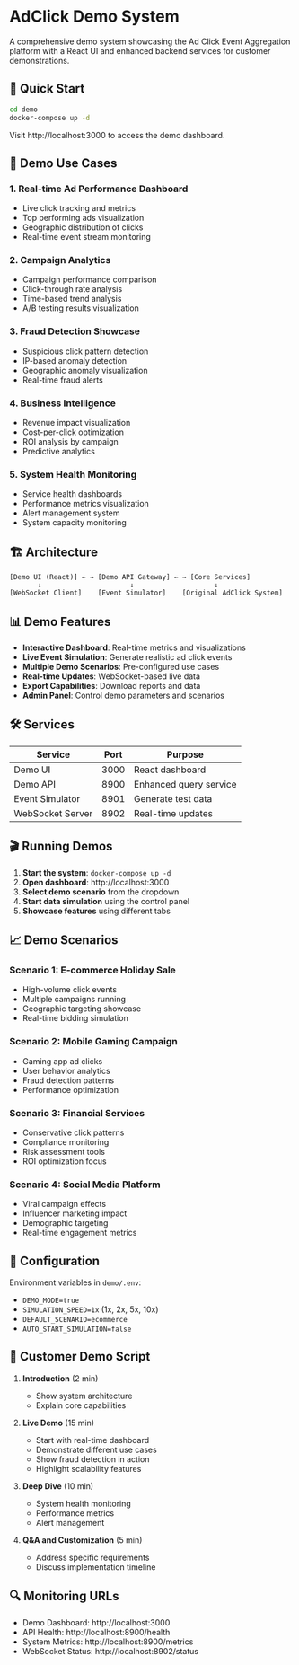 # AdClick Demo System

A comprehensive demo system showcasing the Ad Click Event Aggregation platform with a React UI and enhanced backend services for customer demonstrations.

## 🚀 Quick Start

```bash
cd demo
docker-compose up -d
```

Visit http://localhost:3000 to access the demo dashboard.

## 🎯 Demo Use Cases

### 1. Real-time Ad Performance Dashboard
- Live click tracking and metrics
- Top performing ads visualization
- Geographic distribution of clicks
- Real-time event stream monitoring

### 2. Campaign Analytics
- Campaign performance comparison
- Click-through rate analysis
- Time-based trend analysis
- A/B testing results visualization

### 3. Fraud Detection Showcase
- Suspicious click pattern detection
- IP-based anomaly detection
- Geographic anomaly visualization
- Real-time fraud alerts

### 4. Business Intelligence
- Revenue impact visualization
- Cost-per-click optimization
- ROI analysis by campaign
- Predictive analytics

### 5. System Health Monitoring
- Service health dashboards
- Performance metrics visualization
- Alert management system
- System capacity monitoring

## 🏗️ Architecture

```
[Demo UI (React)] ← → [Demo API Gateway] ← → [Core Services]
       ↓                      ↓                    ↓
[WebSocket Client]    [Event Simulator]    [Original AdClick System]
```

## 📊 Demo Features

- **Interactive Dashboard**: Real-time metrics and visualizations
- **Live Event Simulation**: Generate realistic ad click events
- **Multiple Demo Scenarios**: Pre-configured use cases
- **Real-time Updates**: WebSocket-based live data
- **Export Capabilities**: Download reports and data
- **Admin Panel**: Control demo parameters and scenarios

## 🛠️ Services

| Service | Port | Purpose |
|---------|------|---------|
| Demo UI | 3000 | React dashboard |
| Demo API | 8900 | Enhanced query service |
| Event Simulator | 8901 | Generate test data |
| WebSocket Server | 8902 | Real-time updates |

## 🎬 Running Demos

1. **Start the system**: `docker-compose up -d`
2. **Open dashboard**: http://localhost:3000
3. **Select demo scenario** from the dropdown
4. **Start data simulation** using the control panel
5. **Showcase features** using different tabs

## 📈 Demo Scenarios

### Scenario 1: E-commerce Holiday Sale
- High-volume click events
- Multiple campaigns running
- Geographic targeting showcase
- Real-time bidding simulation

### Scenario 2: Mobile Gaming Campaign
- Gaming app ad clicks
- User behavior analytics
- Fraud detection patterns
- Performance optimization

### Scenario 3: Financial Services
- Conservative click patterns
- Compliance monitoring
- Risk assessment tools
- ROI optimization focus

### Scenario 4: Social Media Platform
- Viral campaign effects
- Influencer marketing impact
- Demographic targeting
- Real-time engagement metrics

## 🔧 Configuration

Environment variables in `demo/.env`:
- `DEMO_MODE=true`
- `SIMULATION_SPEED=1x` (1x, 2x, 5x, 10x)
- `DEFAULT_SCENARIO=ecommerce`
- `AUTO_START_SIMULATION=false`

## 🎯 Customer Demo Script

1. **Introduction** (2 min)
   - Show system architecture
   - Explain core capabilities

2. **Live Demo** (15 min)
   - Start with real-time dashboard
   - Demonstrate different use cases
   - Show fraud detection in action
   - Highlight scalability features

3. **Deep Dive** (10 min)
   - System health monitoring
   - Performance metrics
   - Alert management

4. **Q&A and Customization** (5 min)
   - Address specific requirements
   - Discuss implementation timeline

## 🔍 Monitoring URLs

- Demo Dashboard: http://localhost:3000
- API Health: http://localhost:8900/health
- System Metrics: http://localhost:8900/metrics
- WebSocket Status: http://localhost:8902/status